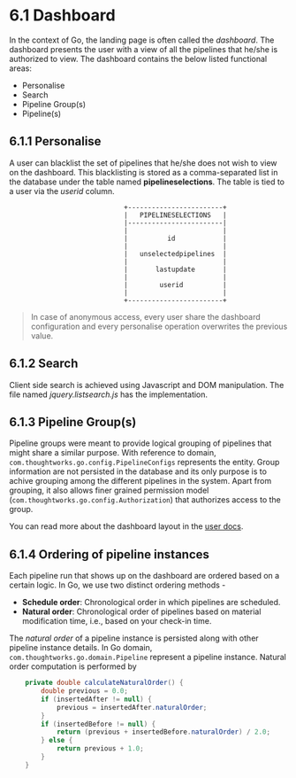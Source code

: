 # 6.1 Dashboard

In the context of Go, the landing page is often called the *dashboard*. The dashboard presents the user with a view of all the pipelines that he/she is authorized to view. The dashboard contains the below listed functional areas:

- Personalise
- Search
- Pipeline Group(s)
- Pipeline(s)

## 6.1.1 Personalise

A user can blacklist the set of pipelines that he/she does not wish to view on the dashboard. This blacklisting is stored as a comma-separated list in the database under the table named **pipelineselections**. The table is tied to a user via the *userid* column.

```
                             +------------------------+
                             |   PIPELINESELECTIONS   |
                             |------------------------|
                             |                        |
                             |          id            |
                             |                        |
                             |   unselectedpipelines  |
                             |                        |
                             |       lastupdate       |
                             |                        |
                             |        userid          |
                             |                        |
                             +------------------------+
```

> In case of anonymous access, every user share the dashboard configuration and every personalise operation overwrites the previous value.

## 6.1.2 Search

Client side search is achieved using Javascript and DOM manipulation. The file named *jquery.listsearch.js* has the implementation.

## 6.1.3 Pipeline Group(s)

Pipeline groups were meant to provide logical grouping of pipelines that might share a similar purpose. With reference to domain, ```com.thoughtworks.go.config.PipelineConfigs``` represents the entity. Group information are not persisted in the database and its only purpose is to achive grouping among the different pipelines in the system. Apart from grouping, it also allows finer grained permission model (```com.thoughtworks.go.config.Authorization```) that authorizes access to the group.

You can read more about the dashboard layout in the [user docs](http://www.thoughtworks.com/products/docs/go/current/help/Pipelines_Dashboard_page.html).

## 6.1.4 Ordering of pipeline instances

Each pipeline run that shows up on the dashboard are ordered based on a certain logic. In Go, we use two distinct ordering methods -

- **Schedule order**: Chronological order in which pipelines are scheduled.
- **Natural order**: Chronological order of pipelines based on material modification time, i.e., based on your check-in time.

The *natural order* of a pipeline instance is persisted along with other pipeline instance details. In Go domain, ```com.thoughtworks.go.domain.Pipeline``` represent a pipeline instance. Natural order computation is performed by

```java
    private double calculateNaturalOrder() {
        double previous = 0.0;
        if (insertedAfter != null) {
            previous = insertedAfter.naturalOrder;
        }
        if (insertedBefore != null) {
            return (previous + insertedBefore.naturalOrder) / 2.0;
        } else {
            return previous + 1.0;
        }
    }
```